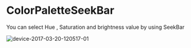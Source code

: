 # ColorPaletteSeekBar
You can select Hue , Saturation and brightness value by using SeekBar

![device-2017-03-20-120517-01](https://cloud.githubusercontent.com/assets/4619855/24090494/b495fcfc-0d66-11e7-8d99-4ee15683de13.png)
